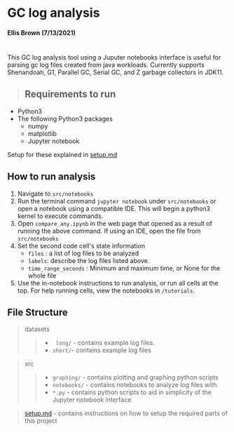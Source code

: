 # GC log analysis
#### Ellis Brown (7/13/2021)

#
This GC log analysis tool using a Juputer notebooks interface is useful for parsing gc log files created from java workloads. 
Currently supports Shenandoah, G1, Parallel GC, Serial GC, and Z garbage collectors in JDK11.


> ## Requirements to run

- Python3 
- The following Python3 packages
    - numpy
    - matplotlib
    - Jupyter notebook 

Setup for these explained in [setup.md](./setup.md)

## How to run analysis

1. Navigate to `src/notebooks`
2. Run the terminal command `jupyter notebook` under `src/notebooks` or open a notebook using a compatible IDE. This will begin a python3 kernel to execute commands.
3. Open ``compare_any.ipynb`` in the web page that opened as a result of running the above command. If using an IDE, open the file from `src/notebooks`
4. Set the second code cell's state information
   - `files` : a list of log files to be analyzed
   - `labels`: describe the log files listed above. 
   - `time_range_seconds` : Minimum and maximum time, or None for the whole file
4. Use the in-notebook instructions to run analysis, or run all cells at the top. For help running cells, view the notebooks in `/tutorials`.


## File Structure

> datasets
> > - ` long/` - contains example log files. 
> > - `short/`- contains example log files

> src
> > - `graphing/` - contains plotting and graphing python scripts
> > - `notebooks/` - contains notebooks to analyze log files with.
> > - `*.py` - contains python scripts to aid in simplicity of the Jupyter notebook interface

> [setup.md](setup.md) - contains instructions on how to setup the required parts of this project